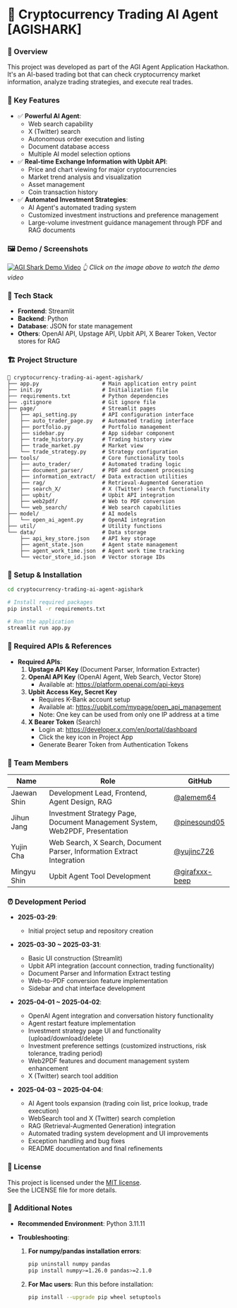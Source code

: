 # 🦈 Cryptocurrency Trading AI Agent [AGISHARK]

### 📌 Overview
This project was developed as part of the AGI Agent Application Hackathon. It's an AI-based trading bot that can check cryptocurrency market information, analyze trading strategies, and execute real trades.

### 🚀 Key Features
- ✅ **Powerful AI Agent**: 
  - Web search capability
  - X (Twitter) search 
  - Autonomous order execution and listing
  - Document database access
  - Multiple AI model selection options
- ✅ **Real-time Exchange Information with Upbit API**:
  - Price and chart viewing for major cryptocurrencies
  - Market trend analysis and visualization
  - Asset management
  - Coin transaction history
- ✅ **Automated Investment Strategies**:
  - AI Agent's automated trading system
  - Customized investment instructions and preference management
  - Large-volume investment guidance management through PDF and RAG documents

### 🖼️ Demo / Screenshots
[![AGI Shark Demo Video](https://img.youtube.com/vi/P0XjDOIf6Fg/0.jpg)](https://youtu.be/P0XjDOIf6Fg?si=Luczh8t9vt0eWYJi)
*👆 Click on the image above to watch the demo video*

### 🧩 Tech Stack
- **Frontend**: Streamlit
- **Backend**: Python
- **Database**: JSON for state management
- **Others**: OpenAI API, Upstage API, Upbit API, X Bearer Token, Vector stores for RAG

### 🏗️ Project Structure
```
📁 cryptocurrency-trading-ai-agent-agishark/
├── app.py                    # Main application entry point
├── init.py                   # Initialization file
├── requirements.txt          # Python dependencies
├── .gitignore                # Git ignore file
├── page/                     # Streamlit pages
│   ├── api_setting.py        # API configuration interface
│   ├── auto_trader_page.py   # Automated trading interface
│   ├── portfolio.py          # Portfolio management
│   ├── sidebar.py            # App sidebar component
│   ├── trade_history.py      # Trading history view
│   ├── trade_market.py       # Market view
│   └── trade_strategy.py     # Strategy configuration
├── tools/                    # Core functionality tools
│   ├── auto_trader/          # Automated trading logic
│   ├── document_parser/      # PDF and document processing
│   ├── information_extract/  # Data extraction utilities
│   ├── rag/                  # Retrieval-Augmented Generation
│   ├── search_X/             # X (Twitter) search functionality
│   ├── upbit/                # Upbit API integration
│   ├── web2pdf/              # Web to PDF conversion
│   └── web_search/           # Web search capabilities
├── model/                    # AI models
│   └── open_ai_agent.py      # OpenAI integration
├── util/                     # Utility functions
└── data/                     # Data storage
    ├── api_key_store.json    # API key storage
    ├── agent_state.json      # Agent state management
    ├── agent_work_time.json  # Agent work time tracking
    └── vector_store_id.json  # Vector storage IDs
```

### 🔧 Setup & Installation
```bash
cd cryptocurrency-trading-ai-agent-agishark

# Install required packages
pip install -r requirements.txt

# Run the application
streamlit run app.py
```

### 📁 Required APIs & References
- **Required APIs**:
  1. **Upstage API Key** (Document Parser, Information Extracter)
  2. **OpenAI API Key** (OpenAI Agent, Web Search, Vector Store)
     - Available at: https://platform.openai.com/api-keys
  3. **Upbit Access Key, Secret Key**
     - Requires K-Bank account setup
     - Available at: https://upbit.com/mypage/open_api_management
     - Note: One key can be used from only one IP address at a time
  4. **X Bearer Token** (Search)
     - Login at: https://developer.x.com/en/portal/dashboard
     - Click the key icon in Project App
     - Generate Bearer Token from Authentication Tokens

### 🙌 Team Members

| Name        | Role               | GitHub                             |
|-------------|--------------------|------------------------------------|
| Jaewan Shin | Development Lead, Frontend, Agent Design, RAG | [@alemem64](https://github.com/alemem64) |
| Jihun Jang  | Investment Strategy Page, Document Management System, Web2PDF, Presentation | [@pinesound05](https://github.com/pinesound05) |
| Yujin Cha   | Web Search, X Search, Document Parser, Information Extract Integration | [@yujinc726](https://github.com/yujinc726) |
| Mingyu Shin | Upbit Agent Tool Development | [@girafxxx-beep](https://github.com/girafxxx-beep) |

### ⏰ Development Period
- **2025-03-29**: 
  - Initial project setup and repository creation
  
- **2025-03-30 ~ 2025-03-31**: 
  - Basic UI construction (Streamlit)
  - Upbit API integration (account connection, trading functionality)
  - Document Parser and Information Extract testing
  - Web-to-PDF conversion feature implementation
  - Sidebar and chat interface development
  
- **2025-04-01 ~ 2025-04-02**: 
  - OpenAI Agent integration and conversation history functionality
  - Agent restart feature implementation
  - Investment strategy page UI and functionality (upload/download/delete)
  - Investment preference settings (customized instructions, risk tolerance, trading period)
  - Web2PDF features and document management system enhancement
  - X (Twitter) search tool addition
  
- **2025-04-03 ~ 2025-04-04**: 
  - AI Agent tools expansion (trading coin list, price lookup, trade execution)
  - WebSearch tool and X (Twitter) search completion
  - RAG (Retrieval-Augmented Generation) integration
  - Automated trading system development and UI improvements
  - Exception handling and bug fixes
  - README documentation and final refinements

### 📄 License
This project is licensed under the [MIT license](https://opensource.org/licenses/MIT).  
See the LICENSE file for more details.

### 💬 Additional Notes
- **Recommended Environment**: Python 3.11.11

- **Troubleshooting**:
  1. **For numpy/pandas installation errors**:
     ```bash
     pip uninstall numpy pandas
     pip install numpy>=1.26.0 pandas>=2.1.0
     ```

  2. **For Mac users**:
     Run this before installation:
     ```bash
     pip install --upgrade pip wheel setuptools
     ```
